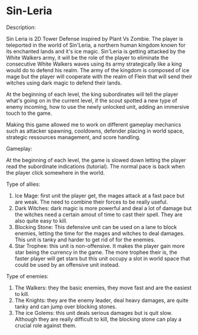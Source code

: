 # Sin-Leria

Description:

Sin Leria is 2D Tower Defense inspired by Plant Vs Zombie. The player is teleported in the world of Sin'Leria, a northern human kingdom known for its enchanted lands and it's ice magic.
Sin'Leria is getting attacked by the White Walkers army, it will be the role of the player to eliminate the consecutive White Walkers waves using its army strategically like a king would do to defend his realm.
The army of the kingdom is composed of ice mage but the player will cooperate with the realm of Flein that will send their witches using dark magic to defend their lands. 

At the beginning of each level, the king subordinates will tell the player what's going on in the current level, if the scout spotted a new type of enemy incoming, how to use the newly unlocked unit, adding an immersive touch to the game.

Making this game allowed me to work on different gameplay mechanics such as attacker spawning, cooldowns, defender placing in world space, strategic ressources management, and score handling.

Gameplay:

At the beginning of each level, the game is slowed down letting the player read the subordinate indications (tutorial). The normal pace is back when the player click somewhere in the world.

Type of allies:
1. Ice Mage: first unit the player get, the mages attack at a fast pace but are weak. The need to combine their forces to be really useful. 
2. Dark Witches: dark magic is more powerful and deal a lot of damage but the witches need a certain amout of time to cast their spell. They are also quite easy to kill.
3. Blocking Stone: This defensive unit can be used on a lane to block enemies, letting the time for the mages and witches to deal damages. This unit is tanky and harder to get rid of for the enemies.
4. Star Trophee: this unit is non-offensive. It makes the player gain more star being the currency in the game. The more trophee their is, the faster player will get stars but this unit occupy a slot in world space that could be used by an offensive unit instead.

Type of enemies:
1. The Walkers: they the basic enemies, they move fast and are the easiest to kill. 
2. The Knights: they are the enemy leader, deal heavy damages, are quite tanky and can jump over blocking stones.
3. The ice Golems: this unit deals serious damages but is quit slow. Although they are really difficult to kill, the blocking stone can play a crucial role against them.
